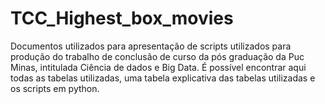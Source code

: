 # TCC_Highest_box_movies
Documentos utilizados para apresentação de scripts utilizados para produção do trabalho de conclusão de curso da pós graduação da Puc Minas, intitulada Ciência de dados e Big Data.
É possível encontrar aqui todas as tabelas utilizadas, uma tabela explicativa das tabelas utilizadas e os scripts em python.
